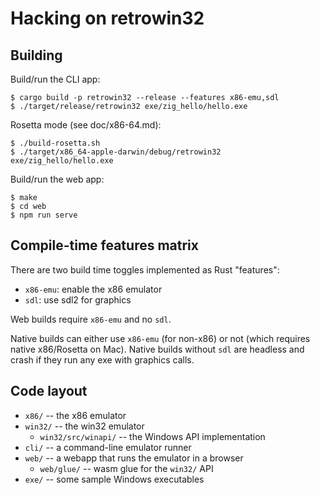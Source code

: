 # Hacking on retrowin32

## Building

Build/run the CLI app:

```
$ cargo build -p retrowin32 --release --features x86-emu,sdl
$ ./target/release/retrowin32 exe/zig_hello/hello.exe
```

Rosetta mode (see doc/x86-64.md):

```
$ ./build-rosetta.sh
$ ./target/x86_64-apple-darwin/debug/retrowin32 exe/zig_hello/hello.exe
```

Build/run the web app:

```
$ make
$ cd web
$ npm run serve
```

## Compile-time features matrix

There are two build time toggles implemented as Rust "features":

- `x86-emu`: enable the x86 emulator
- `sdl`: use sdl2 for graphics

Web builds require `x86-emu` and no `sdl`.

Native builds can either use `x86-emu` (for non-x86) or not (which requires
native x86/Rosetta on Mac). Native builds without `sdl` are headless and crash
if they run any exe with graphics calls.

## Code layout

- `x86/` -- the x86 emulator
- `win32/` -- the win32 emulator
  - `win32/src/winapi/` -- the Windows API implementation
- `cli/` -- a command-line emulator runner
- `web/` -- a webapp that runs the emulator in a browser
  - `web/glue/` -- wasm glue for the `win32/` API
- `exe/` -- some sample Windows executables
